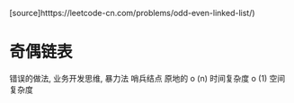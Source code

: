 [source]htttps://leetcode-cn.com/problems/odd-even-linked-list/)

# 奇偶链表

错误的做法, 业务开发思维, 暴力法
哨兵结点 原地的
o (n) 时间复杂度
o (1) 空间复杂度